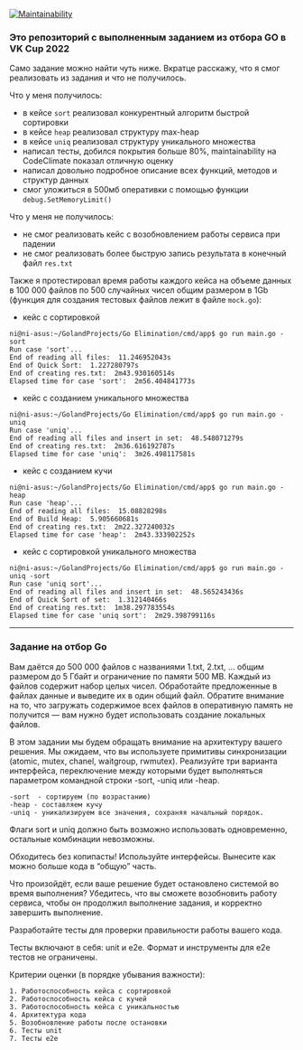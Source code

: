 [![Maintainability](https://api.codeclimate.com/v1/badges/54f2c1350711214843ba/maintainability)](https://codeclimate.com/github/utkonoser/VKCup2022/maintainability)


### Это репозиторий с выполненным заданием из отбора GO в VK Cup 2022
Само задание можно найти чуть ниже. Вкратце расскажу, что я смог реализовать из задания и что не получилось.


Что у меня получилось:
- в кейсе `sort` реализовал конкурентный алгоритм быстрой сортировки
- в кейсе `heap` реализовал структуру max-heap
- в кейсе `uniq` реализовал структуру уникального множества
- написал тесты, добился покрытия больше 80%, maintainability на CodeClimate показал отличную оценку
- написал довольно подробное описание всех функций, методов и структур данных
- смог уложиться в 500мб оперативки с помощью функции `debug.SetMemoryLimit()`


Что у меня не получилось:
- не смог реализовать кейс с возобновлением работы сервиса при падении
- не смог реализовать более быструю запись результата в конечный файл `res.txt`

Также я протестировал время работы каждого кейса на объеме данных в 100 000 файлов по 500 случайных чисел общим размером в 1Gb (функция для создания тестовых файлов лежит в файле `mock.go`):
 - кейс с сортировкой
```shell
ni@ni-asus:~/GolandProjects/Go Elimination/cmd/app$ go run main.go -sort
Run case 'sort'...
End of reading all files:  11.246952043s
End of Quick Sort:  1.227280797s
End of creating res.txt:  2m43.930160514s
Elapsed time for case 'sort':  2m56.404841773s
```
- кейс с созданием уникального множества
```shell
ni@ni-asus:~/GolandProjects/Go Elimination/cmd/app$ go run main.go -uniq
Run case 'uniq'...
End of reading all files and insert in set:  48.548071279s
End of creating res.txt:  2m36.616192787s
Elapsed time for case 'uniq':  3m26.498117581s
```
- кейс с созданием кучи
```shell
ni@ni-asus:~/GolandProjects/Go Elimination/cmd/app$ go run main.go -heap
Run case 'heap'...
End of reading all files:  15.08828298s
End of Build Heap:  5.905660681s
End of creating res.txt:  2m22.327240032s
Elapsed time for case 'heap':  2m43.333902252s
```
- кейс с сортировкой уникального множества
```shell
ni@ni-asus:~/GolandProjects/Go Elimination/cmd/app$ go run main.go -uniq -sort
Run case 'uniq sort'...
End of reading all files and insert in set:  48.565243436s
End of Quick Sort of set:  1.312140466s
End of creating res.txt:  1m38.297783554s
Elapsed time for case 'uniq sort':  2m29.398799116s

```


_____________________________________________________________

### Задание на отбор Go

Вам даётся до 500 000 файлов с названиями 1.txt, 2.txt, … общим размером до 5 Гбайт и ограничение по памяти 500 MB. Каждый из файлов содержит набор целых чисел. Обработайте предложенные в файлах данные и выведите их в один общий файл. Обратите внимание на то, что загружать содержимое всех файлов в оперативную память не получится — вам нужно будет использовать создание локальных файлов.



В этом задании мы будем обращать внимание на архитектуру вашего решения. Мы ожидаем, что вы используете примитивы синхронизации (atomic, mutex, chanel, waitgroup, rwmutex). Реализуйте три варианта интерфейса, переключение между которыми будет выполняться параметром командной строки -sort, -uniq или -heap.

    -sort  - сортируем (по возрастанию)
    -heap - составляем кучу
    -uniq - уникализируем все значения, сохраняя начальный порядок.



Флаги sort и uniq должно быть возможно использовать одновременно, остальные комбинации невозможны.



Обходитесь без копипасты! Используйте интерфейсы. Вынесите как можно больше кода в “общую” часть.



Что произойдёт, если ваше решение будет остановлено системой во время выполнения? Убедитесь, что вы сможете возобновить работу сервиса, чтобы он продолжил выполнение задания, и корректно завершить выполнение.



Разработайте тесты для проверки правильности работы вашего кода.

Тесты включают в себя: unit и e2e. Формат и инструменты для e2e тестов не ограничены.


Критерии оценки (в порядке убывания важности):

    1. Работоспособность кейса с сортировкой
    2. Работоспособность кейса с кучей
    3. Работоспособность кейса с уникальностью
    4. Архитектура кода
    5. Возобновление работы после остановки
    6. Тесты unit
    7. Тесты e2e
